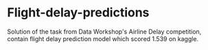 # Flight-delay-predictions

Solution of the task from Data Workshop's Airline Delay competition, contain flight delay prediction model which scored 1.539 on kaggle.  
